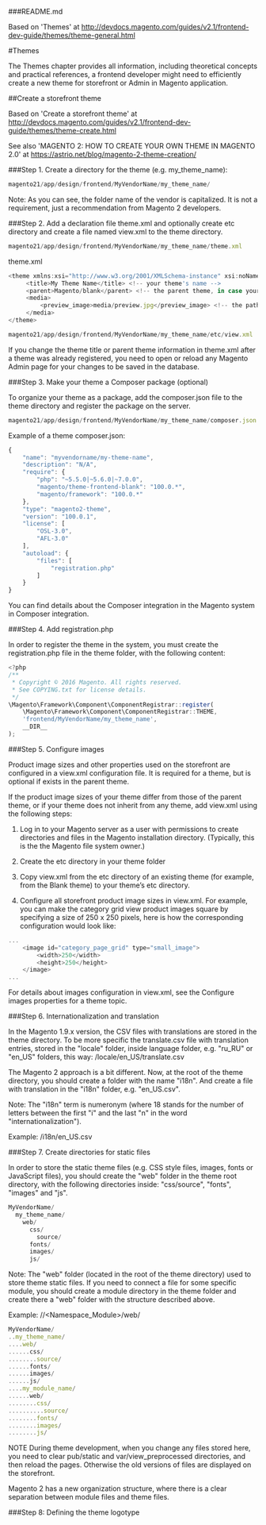 ###README.md

Based on 'Themes' at http://devdocs.magento.com/guides/v2.1/frontend-dev-guide/themes/theme-general.html

#Themes

The Themes chapter provides all information, including theoretical concepts and practical references, a frontend developer might need to efficiently create a new theme for storefront or Admin in Magento application.

##Create a storefront theme

Based on 'Create a storefront theme' at http://devdocs.magento.com/guides/v2.1/frontend-dev-guide/themes/theme-create.html

See also 'MAGENTO 2: HOW TO CREATE YOUR OWN THEME IN MAGENTO 2.0' at https://astrio.net/blog/magento-2-theme-creation/

###Step 1. Create a directory for the theme (e.g. my_theme_name):

```javascript
magento21/app/design/frontend/MyVendorName/my_theme_name/
```

Note: As you can see, the folder name of the vendor is capitalized. It is not a requirement, just a recommendation from Magento 2 developers.

###Step 2. Add a declaration file theme.xml and optionally create etc directory and create a file named view.xml to the theme directory.

```javascript
magento21/app/design/frontend/MyVendorName/my_theme_name/theme.xml
```

theme.xml
```javascript
<theme xmlns:xsi="http://www.w3.org/2001/XMLSchema-instance" xsi:noNamespaceSchemaLocation="urn:magento:framework:Config/etc/theme.xsd">
     <title>My Theme Name</title> <!-- your theme's name -->
     <parent>Magento/blank</parent> <!-- the parent theme, in case your theme inherits from an existing theme -->
     <media>
         <preview_image>media/preview.jpg</preview_image> <!-- the path to your theme's preview image -->
     </media>
</theme>
```

```javascript
magento21/app/design/frontend/MyVendorName/my_theme_name/etc/view.xml
```

If you change the theme title or parent theme information in theme.xml after a theme was already registered, you need to open or reload any Magento Admin page for your changes to be saved in the database.

###Step 3. Make your theme a Composer package (optional)

To organize your theme as a package, add the composer.json file to the theme directory and register the package on the server.

```javascript
magento21/app/design/frontend/MyVendorName/my_theme_name/composer.json
```

Example of a theme composer.json:

```javascript
{
    "name": "myvendorname/my-theme-name",
    "description": "N/A",
    "require": {
        "php": "~5.5.0|~5.6.0|~7.0.0",
        "magento/theme-frontend-blank": "100.0.*",
        "magento/framework": "100.0.*"
    },
    "type": "magento2-theme",
    "version": "100.0.1",
    "license": [
        "OSL-3.0",
        "AFL-3.0"
    ],
    "autoload": {
        "files": [
            "registration.php"
        ]
    }
}
```

You can find details about the Composer integration in the Magento system in Composer integration.

###Step 4. Add registration.php

In order to register the theme in the system, you must create the registration.php file in the theme folder, with the following content:

```javascript
<?php
/**
 * Copyright © 2016 Magento. All rights reserved.
 * See COPYING.txt for license details.
 */
\Magento\Framework\Component\ComponentRegistrar::register(
    \Magento\Framework\Component\ComponentRegistrar::THEME,
    'frontend/MyVendorName/my_theme_name',
    __DIR__
);
```

###Step 5. Configure images

Product image sizes and other properties used on the storefront are configured in a view.xml configuration file. It is required for a theme, but is optional if exists in the parent theme.

If the product image sizes of your theme differ from those of the parent theme, or if your theme does not inherit from any theme, add view.xml using the following steps:

1. Log in to your Magento server as a user with permissions to create directories and files in the Magento installation directory. (Typically, this is the the Magento file system owner.)

2. Create the etc directory in your theme folder

3. Copy view.xml from the etc directory of an existing theme (for example, from the Blank theme) to your theme’s etc directory.

4. Configure all storefront product image sizes in view.xml. For example, you can make the category grid view product images square by specifying a size of 250 x 250 pixels, here is how the corresponding configuration would look like:

```javascript
...
    <image id="category_page_grid" type="small_image">
        <width>250</width>
        <height>250</height>
    </image>
...
```

For details about images configuration in view.xml, see the Configure images properties for a theme topic.

###Step 6. Internationalization and translation

In the Magento 1.9.x version, the CSV files with translations are stored in the theme directory. To be more specific the translate.csv file with translation entries, stored in the "locale" folder, inside language folder, e.g. "ru_RU" or "en_US" folders, this way: <theme folder>/locale/en_US/translate.csv

The Magento 2 approach is a bit different. Now, at the root of the theme directory, you should create a folder with the name "i18n". And create a file with translation in the "i18n" folder, e.g. "en_US.csv".

Note: The "i18n" term is numeronym (where 18 stands for the number of letters between the first "i" and the last "n" in the word "internationalization").

Example: <theme folder>/i18n/en_US.csv

###Step 7. Create directories for static files

In order to store the static theme files (e.g. CSS style files, images, fonts or JavaScript files), you should create the "web" folder in the theme root directory, with the following directories inside: "css/source", "fonts", "images" and "js".

```javascript
MyVendorName/
  my_theme_name/
    web/
      css/
        source/
      fonts/
      images/
      js/
```

Note: The "web" folder (located in the root of the theme directory) used to store theme static files. If you need to connect a file for some specific module, you should create a module directory in the theme folder and create there a "web" folder with the structure described above.

Example: /<theme>/<Namespace_Module>/web/

```javascript
MyVendorName/
..my_theme_name/
....web/
......css/
........source/
......fonts/
......images/
......js/
....my_module_name/
......web/
........css/
..........source/
........fonts/
........images/
........js/    
```

NOTE During theme development, when you change any files stored here, you need to clear pub/static and var/view_preprocessed directories, and then reload the pages. Otherwise the old versions of files are displayed on the storefront.

Magento 2 has a new organization structure, where there is a clear separation between module files and theme files.

###Step 8: Defining the theme logotype

